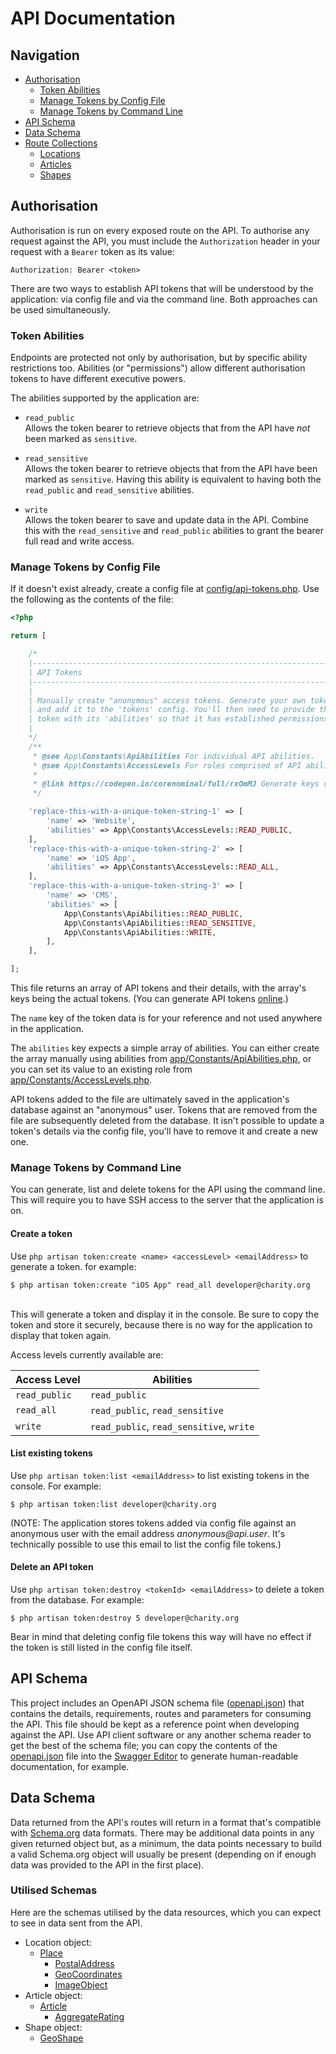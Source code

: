 # API Documentation

## Navigation
* [Authorisation](#authorisation)
    * [Token Abilities](#token-abilities)
    * [Manage Tokens by Config File](#tokens-by-config-file)
    * [Manage Tokens by Command Line](#tokens-by-command-line)
* [API Schema](#api-schema)
* [Data Schema](#data-schema)
* [Route Collections]()
    * [Locations]()
    * [Articles]()
    * [Shapes]()

## Authorisation
Authorisation is run on every exposed route on the API. To authorise any request against the API, you must include the `Authorization` header in your request with a `Bearer` token as its value:
```
Authorization: Bearer <token>
```

There are two ways to establish API tokens that will be understood by the application: via config file and via the command line. Both approaches can be used simultaneously.

### Token Abilities
Endpoints are protected not only by authorisation, but by specific ability restrictions too. Abilities (or "permissions") allow different authorisation tokens to have different executive powers.

The abilities supported by the application are:
* `read_public`\
  Allows the token bearer to retrieve objects that from the API have _not_ been marked as `sensitive`.


* `read_sensitive`\
  Allows the token bearer to retrieve objects that from the API have been marked as `sensitive`. Having this ability is equivalent to having both the `read_public` and `read_sensitive` abilities.


* `write`\
  Allows the token bearer to save and update data in the API. Combine this with the `read_sensitive` and `read_public` abilities to grant the bearer full read and write access.

### Manage Tokens by Config File
If it doesn't exist already, create a config file at [config/api-tokens.php](config/api-tokens.php). Use the following as the contents of the file:
```php
<?php

return [

    /*
    |--------------------------------------------------------------------------
    | API Tokens
    |--------------------------------------------------------------------------
    |
    | Manually create "anonymous" access tokens. Generate your own token string
    | and add it to the 'tokens' config. You'll then need to provide that
    | token with its 'abilities' so that it has established permissions.
    |
    */
    /**
     * @see App\Constants\ApiAbilities For individual API abilities.
     * @see App\Constants\AccessLevels For roles comprised of API abilities.
     *
     * @link https://codepen.io/corenominal/full/rxOmMJ Generate keys online.
     */

    'replace-this-with-a-unique-token-string-1' => [
        'name' => 'Website',
        'abilities' => App\Constants\AccessLevels::READ_PUBLIC,
    ],
    'replace-this-with-a-unique-token-string-2' => [
        'name' => 'iOS App',
        'abilities' => App\Constants\AccessLevels::READ_ALL,
    ],
    'replace-this-with-a-unique-token-string-3' => [
        'name' => 'CMS',
        'abilities' => [
            App\Constants\ApiAbilities::READ_PUBLIC,
            App\Constants\ApiAbilities::READ_SENSITIVE,
            App\Constants\ApiAbilities::WRITE,
        ],
    ],

];
```

This file returns an array of API tokens and their details, with the array's keys being the actual tokens. (You can generate API tokens [online](https://codepen.io/corenominal/full/rxOmMJ.).)

The `name` key of the token data is for your reference and not used anywhere in the application.

The `abilities` key expects a simple array of abilities. You can either create the array manually using abilities from [app/Constants/ApiAbilities.php](app/Constants/ApiAbilities.php), or you can set its value to an existing role from [app/Constants/AccessLevels.php](app/Constants/AccessLevels.php).

API tokens added to the file are ultimately saved in the application's database against an "anonymous" user. Tokens that are removed from the file are subsequently deleted from the database. It isn't possible to update a token's details via the config file, you'll have to remove it and create a new one.

### Manage Tokens by Command Line
You can generate, list and delete tokens for the API using the command line. This will require you to have SSH access to the server that the application is on.

#### Create a token
Use `php artisan token:create <name> <accessLevel> <emailAddress>` to generate a token. for example:
```
$ php artisan token:create "iOS App" read_all developer@charity.org
```
\
This will generate a token and display it in the console. Be sure to copy the token and store it securely, because there is no way for the application to display that token again.

Access levels currently available are:

| Access Level  | Abilities                                |
| ------------  | ---------------------------------------- |
| `read_public` | `read_public`                            |
| `read_all`    | `read_public`, `read_sensitive`          |
| `write`       | `read_public`, `read_sensitive`, `write` |

#### List existing tokens
Use `php artisan token:list <emailAddress>` to list existing tokens in the console. For example:
```
$ php artisan token:list developer@charity.org
```

(NOTE: The application stores tokens added via config file against an anonymous user with the email address _anonymous@api.user_. It's technically possible to use this email to list the config file tokens.)

#### Delete an API token
Use `php artisan token:destroy <tokenId> <emailAddress>` to delete a token from the database. For example:
```
$ php artisan token:destroy 5 developer@charity.org
```

Bear in mind that deleting config file tokens this way will have no effect if the token is still listed in the config file itself.

## API Schema
This project includes an OpenAPI JSON schema file ([openapi.json](docs/openapi.json)) that contains the details,  requirements, routes and parameters for consuming the API. This file should be kept as a reference point when developing against the API. Use API client software or any another schema reader to get the best of the schema file; you can copy the contents of the [openapi.json](docs/openapi.json) file into the [Swagger Editor](https://editor.swagger.io/) to generate human-readable documentation, for example.

## Data Schema
Data returned from the API's routes will return in a format that's compatible with [Schema.org](https://schema.org) data formats. There may be additional data points in any given returned object but, as a minimum, the data points necessary to build a valid Schema.org object will usually be present (depending on if enough data was provided to the API in the first place).

### Utilised Schemas
Here are the schemas utilised by the data resources, which you can expect to see in data sent from the API.

* Location object:
    * [Place](https://schema.org/Place)
        * [PostalAddress](https://schema.org/PostalAddress)
        * [GeoCoordinates](https://schema.org/GeoCoordinates)
        * [ImageObject](https://schema.org/ImageObject)
* Article object:
    * [Article](https://schema.org/Article)
        * [AggregateRating](https://schema.org/AggregateRating)
* Shape object:
    * [GeoShape](https://schema.org/GeoShape)
